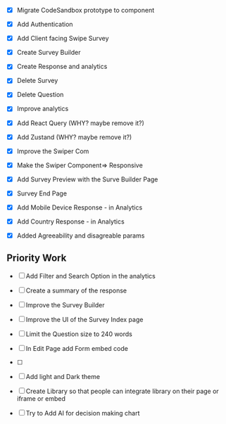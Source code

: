 - [X] Migrate CodeSandbox prototype to component
- [X] Add Authentication
- [X] Add Client facing Swipe Survey
- [X] Create Survey Builder
- [X] Create Response and analytics

- [X] Delete Survey
- [X] Delete Question
- [X] Improve analytics

- [X] Add React Query (WHY? maybe remove it?)
- [X] Add Zustand    (WHY? maybe remove it?)
- [X] Improve the Swiper Com
- [X] Make the Swiper Component=> Responsive
- [X] Add Survey Preview with the Surve Builder Page
- [X] Survey End Page
- [X] Add Mobile Device Response - in Analytics
- [X] Add Country Response - in Analytics
- [X] Added Agreeability and disagreable params 

## Priority Work 
 
- [ ] Add Filter and Search Option in the analytics
- [ ] Create a summary of the response 
- [ ] Improve the Survey Builder
- [ ] Improve the UI of the Survey Index page
- [ ] Limit the Question size to 240 words
- [ ] In Edit Page add Form embed code
- [ ] 


- [ ] Add light and Dark theme 

- [ ] Create Library so that people can integrate library on their page or iframe or embed
- [ ] Try to Add AI for decision making chart

